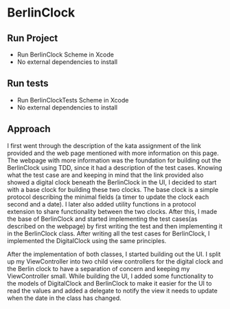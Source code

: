 # BerlinClock

## Run Project 
- Run BerlinClock Scheme in Xcode
- No external dependencies to install

## Run tests 
- Run BerlinClockTests Scheme in Xcode 
- No external dependencies to install

## Approach

I first went through the description of the kata assignment of the link provided and the web page mentioned with more information on this page. The webpage with more information was the foundation for building out the BerlinClock using TDD, since it had a description of the test cases. Knowing what the test case are and keeping in mind that the link provided also showed a digital clock beneath the BerlinClock in the UI, I decided to start with a base clock for building these two clocks. The base clock is a simple protocol describing the minimal fields (a timer to update the clock each second and a date). I later also added utility functions in a protocol extension to share functionality between the two clocks. After this, I made the base of BerlinClock and started implementing the test cases(as described on the webpage) by first writing the test and then implementing it in the BerlinClock class. After writing all the test cases for BerlinClock, I implemented the DigitalClock using the same principles. 

After the implementation of both classes, I started building out the UI. I split up my ViewController into two child view controllers for the digital clock and the Berlin clock to have a separation of concern and keeping my ViewController small. While building the UI, I added some functionality to the models of DigitalClock and BerlinClock to make it easier for the UI to read the values and added a delegate to notify the view it needs to update when the date in the class has changed.
